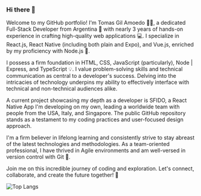 ### Hi there 👋

Welcome to my GitHub portfolio! I'm Tomas Gil Amoedo 👨‍💻, a dedicated Full-Stack Developer from Argentina 🚀 with nearly 3 years of hands-on experience in crafting high-quality web applications 💻. I specialize in React.js, React Native (including both plain and Expo), and Vue.js, enriched by my proficiency with Node.js 🎨.

I possess a firm foundation in HTML, CSS, JavaScript (particularly), Node | Express, and TypeScript 💡. I value problem-solving skills and technical communication as central to a developer's success. Delving into the intricacies of technology underpins my ability to effectively interface with technical and non-technical audiences alike.

A current project showcasing my depth as a developer is SFIDO, a React Native App I'm developing on my own, leading a worldwide team with people from the USA, Italy, and Singapore. The public GitHub repository stands as a testament to my coding practices and user-focused design approach.

I'm a firm believer in lifelong learning and consistently strive to stay abreast of the latest technologies and methodologies. As a team-oriented professional, I have thrived in Agile environments and am well-versed in version control with Git 🔎.

Join me on this incredible journey of coding and exploration. Let's connect, collaborate, and create the future together! 🚀


![Top Langs](https://github-readme-stats.vercel.app/api/top-langs/?username=tommyDemian&layout=compact)

